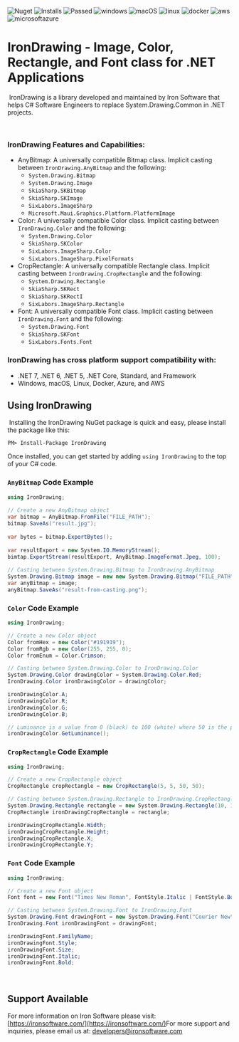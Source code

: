 ![Nuget](https://img.shields.io/nuget/v/IronDrawing?color=informational&label=latest)  ![Installs](https://img.shields.io/nuget/dt/IronDrawing?color=informational&label=installs&logo=nuget)  ![Passed](https://img.shields.io/badge/build-%20%E2%9C%93%20258%20tests%20passed%20(0%20failed)%20-107C10?logo=visualstudio)  ![windows](https://img.shields.io/badge/%E2%80%8E%20-%20%E2%9C%93-107C10?logo=windows)  ![macOS](https://img.shields.io/badge/%E2%80%8E%20-%20%E2%9C%93-107C10?logo=apple)  ![linux](https://img.shields.io/badge/%E2%80%8E%20-%20%E2%9C%93-107C10?logo=linux&logoColor=white)  ![docker](https://img.shields.io/badge/%E2%80%8E%20-%20%E2%9C%93-107C10?logo=docker&logoColor=white)  ![aws](https://img.shields.io/badge/%E2%80%8E%20-%20%E2%9C%93-107C10?logo=amazonaws)  ![microsoftazure](https://img.shields.io/badge/%E2%80%8E%20-%20%E2%9C%93-107C10?logo=microsoftazure)
​
# IronDrawing - Image, Color, Rectangle, and Font class for .NET Applications
​
IronDrawing is a library developed and maintained by Iron Software that helps C# Software Engineers to replace System.Drawing.Common in .NET projects.
 
​
### IronDrawing Features and Capabilities:
- AnyBitmap: A universally compatible Bitmap class. Implicit casting between `IronDrawing.AnyBitmap` and the following:
  - `System.Drawing.Bitmap`
  - `System.Drawing.Image`
  - `SkiaSharp.SKBitmap`
  - `SkiaSharp.SKImage`
  - `SixLabors.ImageSharp`
  - `Microsoft.Maui.Graphics.Platform.PlatformImage`
- Color: A universally compatible Color class. Implicit casting between `IronDrawing.Color` and the following:
  - `System.Drawing.Color`
  - `SkiaSharp.SKColor`
  - `SixLabors.ImageSharp.Color`
  - `SixLabors.ImageSharp.PixelFormats`
- CropRectangle: A universally compatible Rectangle class. Implicit casting between `IronDrawing.CropRectangle` and the following:
  - `System.Drawing.Rectangle`
  - `SkiaSharp.SKRect`
  - `SkiaSharp.SKRectI`
  - `SixLabors.ImageSharp.Rectangle`
- Font: A universally compatible Font class. Implicit casting between `IronDrawing.Font` and the following:
  - `System.Drawing.Font`
  - `SkiaSharp.SKFont`
  - `SixLabors.Fonts.Font`
​
### IronDrawing has cross platform support compatibility with:
- .NET 7, .NET 6, .NET 5, .NET Core, Standard, and Framework
- Windows, macOS, Linux, Docker, Azure, and AWS
​
## Using IronDrawing
​
Installing the IronDrawing NuGet package is quick and easy, please install the package like this:
```
PM> Install-Package IronDrawing
```
Once installed, you can get started by adding `using IronDrawing` to the top of your C# code.
### `AnyBitmap` Code Example
```csharp
using IronDrawing;
​
// Create a new AnyBitmap object
var bitmap = AnyBitmap.FromFile("FILE_PATH");
bitmap.SaveAs("result.jpg");
​
var bytes = bitmap.ExportBytes();
​
var resultExport = new System.IO.MemoryStream();
bimtap.ExportStream(resultExport, AnyBitmap.ImageFormat.Jpeg, 100);
​
// Casting between System.Drawing.Bitmap to IronDrawing.AnyBitmap
System.Drawing.Bitmap image = new new System.Drawing.Bitmap("FILE_PATH");
var anyBitmap = image;
anyBitmap.SaveAs("result-from-casting.png");
```
### `Color` Code Example
```csharp
using IronDrawing;

// Create a new Color object
Color fromHex = new Color("#191919");
Color fromRgb = new Color(255, 255, 0);
Color fromEnum = Color.Crimson;

// Casting between System.Drawing.Color to IronDrawing.Color
System.Drawing.Color drawingColor = System.Drawing.Color.Red;
IronDrawing.Color ironDrawingColor = drawingColor;

ironDrawingColor.A;
ironDrawingColor.R;
ironDrawingColor.G;
ironDrawingColor.B;

// Luminance is a value from 0 (black) to 100 (white) where 50 is the perceptual "middle grey"
ironDrawingColor.GetLuminance();
```
### `CropRectangle` Code Example
```csharp
using IronDrawing;

// Create a new CropRectangle object
CropRectangle cropRectangle = new CropRectangle(5, 5, 50, 50);

// Casting between System.Drawing.Rectangle to IronDrawing.CropRectangle
System.Drawing.Rectangle rectangle = new System.Drawing.Rectangle(10, 10, 150, 150);
CropRectangle ironDrawingCropRectangle = rectangle;

ironDrawingCropRectangle.Width;
ironDrawingCropRectangle.Height;
ironDrawingCropRectangle.X;
ironDrawingCropRectangle.Y;
```
### `Font` Code Example
```csharp
using IronDrawing;

// Create a new Font object
Font font = new Font("Times New Roman", FontStyle.Italic | FontStyle.Bold, 30);

// Casting between System.Drawing.Font to IronDrawing.Font
System.Drawing.Font drawingFont = new System.Drawing.Font("Courier New", 30);
IronDrawing.Font ironDrawingFont = drawingFont;

ironDrawingFont.FamilyName;
ironDrawingFont.Style;
ironDrawingFont.Size;
ironDrawingFont.Italic;
ironDrawingFont.Bold;
```
​
## Support Available
For more information on Iron Software please visit: [https://ironsoftware.com/](https://ironsoftware.com/)
​
For more support and inquiries, please email us at: developers@ironsoftware.com
